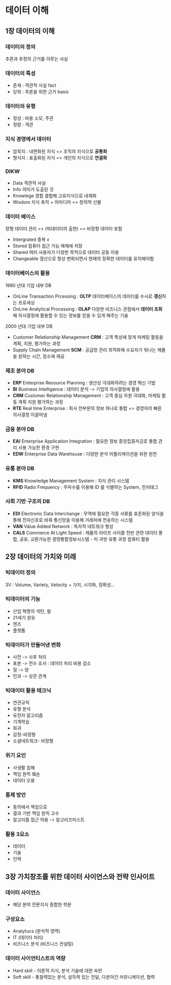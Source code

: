 # 데이터 이해

## 1장 데이터의 이해

### 데이터의 정의

추론과 추정의 근거를 이루는 사실

### 데이터의 특성

- 존재 : 객관적 사실 fact
- 당위 : 추론을 위한 근거 basis

### 데이터의 유형

* 정성 : 비용 소모, 주관
* 정량 : 객관

### 지식 경영에서 데이터

- 암묵지 : 내면화된 지식 => 조직의 지식으로 **공통화**
- 형식지 : 표출화된 지식 => 개인의 지식으로 **연결화**

### DIKW

- Data 객관적 사실
- Info 의미가 도출된 것
- Knowlege 경험 결합해 고유지식으로 내재화
- Wisdom 지식 축적 + 아이디어 => 창의적 산물

### 데이터 베이스

정형 데이터 관리 => (빅데이터의 출현) => 비정형 데이터 포함

- Intergrated 중복 x
- Stored 컴퓨터 접근 가능 매체에 저장
- Shared 여러 사용자가 다양한 목적으로 데이터 공동 이용
- Changeable 갱신으로 항상 변화되면서 현재의 정확한 데이터를 유지해야함

### 데이터베이스의 활용

1980 년대 기업 내부 DB

- OnLine Transaction Prcessing  : **OLTP** 데이터베이스의 데이터를 수시로 **갱신**하는 프로세싱
- OnLine Analytical Processing : **OLAP** 다양한 비즈니스 관점에서 **데이터 조회**해 의사결정에 활용할 수 있는 정보를 얻을 수 있게 해주는 기술 

2000 년대 기업 내부 DB

- Customer Relationship Management **CRM** : 고객 특성에 맞게 마케팅 활동을 계획, 지원, 평가하는 과정
- Supply Chain Management **SCM** : 공급망 관리 최적화해 수요자가 워나는 제품을 원하는 시간, 장소에 제공

### 제조 분야 DB

- **ERP** Enterprise Resource Planning : 생산성 극대화하려는 경영 혁신 기법
- **BI** Business Intelligence : 데이터 분석 -> 기업의 의사결정에 활용
- **CRM** Customer Relationship Management : 고객 중심 자원 극대화, 마케팅 활동 계획 지원 평가하는 과정
- **RTE** Real time Enterprise  : 회사 전부문의 정보 하나로 통합 => 경영자의 빠른 의사결정 이끌어냄

### 금융 분야 DB

- **EAI** Enterprise Application Integration : 필요한 정보 중앙집중저긍로 통합 관리 사용 가능한 환경 구현
- **EDW** Enterprise Data Warehouse : 다양한 분석 어플리케이션을 위한 원천

### 유통 분야 DB

- **KMS** Knowledge Management System : 지식 관리 시스템
- **RFID** Radio Frequency : 주파수를 이용해 ID 를 식별하는 System, 전자태그

### 사회 기반 구조의 DB

- **EDI** Electronic Data Interchange : 무역에 필요한 각종 서류를 표준화된 양식을 통해 전자신호로 바꿔 통신망을 이용해 거래처에 전송하는 시스템
- **VAN** Value Added Network : 독자적 네트워크 형성
- **CALS** Commerce At Light Speed : 제품의 라이프 사이클 전반 관련 데이터 통합, 공유, 교환가능한 경영통합정보시스템 - 미 국방 유통 과정 컴퓨터 활용

## 2장 데이터의 가치와 미래

### 빅데이터 정의

3V : Volume, Variety, Velocity + 가치, 시각화, 정확성...

### 빅데이터의 기능

- 산업 혁명의 석탄, 철
- 21세기 원유
- 렌즈
- 플랫폼

### 빅데이터가 만들어낸 변화

- 사전 -> 사후 처리
- 표본 -> 전수 조사 : 데이터 처리 비용 감소
- 질 -> 양
- 인과 -> 상관 관계

### 빅데이터 활용 테크닉

- 연관규칙
- 유형 분석
- 유전자 알고리즘
- 기계학습
- 회귀
- 감정-비정형
- 소셜네트워크- 비정형

### 위기 요인

- 사생활 침해
- 책임 원칙 훼손
- 데이터 오용

### 통제 방안

- 동의에서 책임으로
- 결과 기반 책임 원칙 고수
- 알고리즘 접근 허용 -> 알고리즈미스트

### 활용 3요소

- 데이터 
- 기술
- 인력

## 3장 가치창조를 위한 데이터 사이언스와 전략 인사이트

### 데이터 사이언스

- 해당 분야 전문지식 종합한 학문

### 구성요소

- Analytucs (분석적 영역)
- IT (데이터 처리)
- 비즈니스 분석 (비즈니스 컨설팅)

### 데이터 사이언티스트의 역량

- Hard skill - 이론적 지식, 분석 기술에 대한 숙련 
- Soft skill - 통찰력있는 분석, 설득력 있는 전달, 다분야간 커뮤니케이션, 협력

